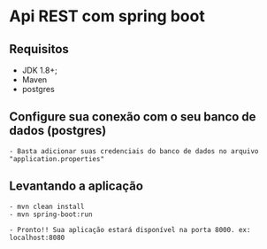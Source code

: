 # Api REST com spring boot 

## Requisitos
- JDK 1.8+;
- Maven
- postgres

## Configure sua conexão com o seu banco de dados (postgres)
```
- Basta adicionar suas credenciais do banco de dados no arquivo "application.properties"
```

## Levantando a aplicação
```
- mvn clean install
- mvn spring-boot:run

- Pronto!! Sua aplicação estará disponível na porta 8000. ex: localhost:8080
```